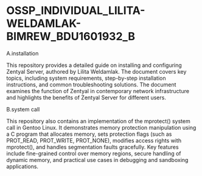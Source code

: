 # OSSP_INDIVIDUAL_LILITA-WELDAMLAK-BIMREW_BDU1601932_B
A.installation

This repository provides a detailed guide on installing and configuring Zentyal Server, authored by Lilita Weldamlak. The document covers key topics, including system requirements, step-by-step installation instructions, and common troubleshooting solutions. The document examines the function of Zentyal in contemporary network infrastructure and highlights the benefits of Zentyal Server for different users.

B.system call

This repository also contains an implementation of the mprotect() system call in Gentoo Linux. It demonstrates memory protection manipulation using a C program that allocates memory, sets protection flags (such as PROT_READ, PROT_WRITE, PROT_NONE), modifies access rights with mprotect(), and handles segmentation faults gracefully. Key features include fine-grained control over memory regions, secure handling of dynamic memory, and practical use cases in debugging and sandboxing applications.
